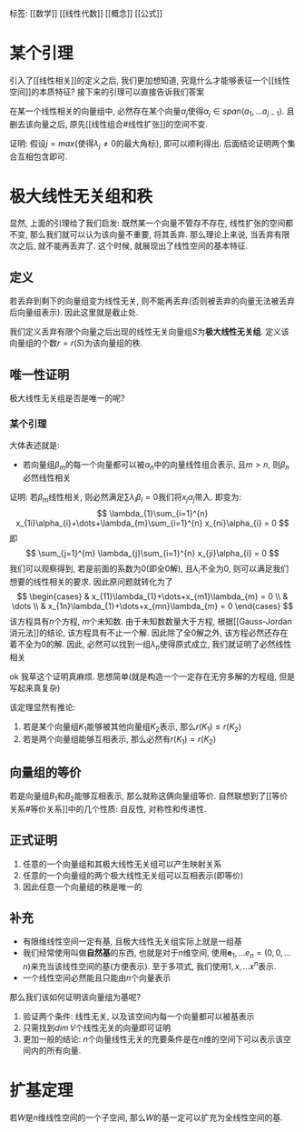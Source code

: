 标签: [[数学]] [[线性代数]] [[概念]] [[公式]]

# 某个引理

引入了[[线性相关]]的定义之后, 我们更加想知道, 究竟什么才能够表征一个[[线性空间]]的本质特征? 接下来的引理可以直接告诉我们答案

在某一个线性相关的向量组中, 必然存在某个向量$\alpha_{j}$使得$\alpha_{j}\in span(a_{1},\dots a_{j-1})$. 且删去该向量之后, 原先[[线性组合#线性扩张]]的空间不变. 

证明: 假设$j = max\{ \text{使得}\lambda_{j}\neq 0\text{的最大角标}\}$, 即可以顺利得出. 后面结论证明两个集合互相包含即可. 

# 极大线性无关组和秩

显然, 上面的引理给了我们启发: 既然某一个向量不管存不存在, 线性扩张的空间都不变, 那么我们就可以认为该向量不重要, 将其丢弃. 那么理论上来说, 当丢弃有限次之后, 就不能再丢弃了. 这个时候, 就展现出了线性空间的基本特征. 

## 定义

若丢弃到剩下的向量组变为线性无关, 则不能再丢弃(否则被丢弃的向量无法被丢弃后向量组表示). 因此这里就是截止处. 

我们定义丢弃有限个向量之后出现的线性无关向量组$S$为**极大线性无关组**. 定义该向量组的个数$r = r(S)$为该向量组的秩. 

## 唯一性证明

极大线性无关组是否是唯一的呢? 

### 某个引理

大体表述就是: 

+ 若向量组$\beta_{m}$的每一个向量都可以被$\alpha_{n}$中的向量线性组合表示, 且$m>n$, 则$\beta_{n}$必然线性相关

证明: 若$\beta_{m}$线性相关, 则必然满足$\sum \lambda_{i}\beta_{i}=0$我们将$x_{j}\alpha_{j}$带入. 即变为: 
$$
\lambda_{1}\sum_{i=1}^{n} x_{1i}\alpha_{i}+\dots+\lambda_{m}\sum_{i=1}^{n} x_{ni}\alpha_{i} = 0
$$
即
$$
\sum_{j=1}^{m} \lambda_{j}\sum_{i=1}^{n} x_{ji}\alpha_{i} = 0
$$
我们可以观察得到, 若是前面的系数为0(即全0解), 且$\lambda_{i}$不全为0, 则可以满足我们想要的线性相关的要求. 因此原问题就转化为了
$$
\begin{cases}
 & x_{11}\lambda_{1}+\dots+x_{m1}\lambda_{m} = 0 \\
 & \dots \\
 & x_{1n}\lambda_{1}+\dots+x_{mn}\lambda_{m} = 0
\end{cases}
$$
该方程具有$n$个方程, $m$个未知数. 由于未知数数量大于方程, 根据[[Gauss-Jordan消元法]]的结论, 该方程具有不止一个解. 因此除了全0解之外, 该方程必然还存在着不全为0的解. 因此, 必然可以找到一组$\lambda_{n}$使得原式成立, 我们就证明了必然线性相关

ok 我草这个证明真麻烦. 思想简单(就是构造一个一定存在无穷多解的方程组, 但是写起来真复杂)

该定理显然有推论: 
1. 若是某个向量组$K_{1}$能够被其他向量组$K_{2}$表示, 那么$r(K_{1})\leq r(K_{2})$
2. 若是两个向量组能够互相表示, 那么必然有$r(K_{1})=r(K_{2})$

## 向量组的等价

若是向量组$B_{1}$和$B_{2}$能够互相表示, 那么就称这俩向量组等价. 自然联想到了[[等价关系#等价关系]]中的几个性质: 自反性, 对称性和传递性. 

## 正式证明

1. 任意的一个向量组和其极大线性无关组可以产生映射关系
2. 任意的一个向量组的两个极大线性无关组可以互相表示(即等价)
3. 因此任意一个向量组的秩是唯一的

## 补充

+ 有限维线性空间一定有基, 且极大线性无关组实际上就是一组基
+ 我们经常使用叫做**自然基**的东西, 也就是对于$n$维空间, 使用$\mathbf{e}_{1}, \dots e_{n} = (0,0,\dots n)$来充当该线性空间的基(方便表示). 至于多项式, 我们使用$1,x,\dots x^{n}$表示. 
+ 一个线性空间必然能且只能由$n$个向量表示

那么我们该如何证明该向量组为基呢? 
1. 验证两个条件: 线性无关, 以及该空间内每一个向量都可以被基表示
2. 只需找到$dim\,V$个线性无关的向量即可证明
3. 更加一般的结论: $n$个向量线性无关的充要条件是在$n$维的空间下可以表示该空间内的所有向量. 

# 扩基定理

若$W$是$n$维线性空间的一个子空间, 那么$W$的基一定可以扩充为全线性空间的基. 